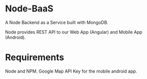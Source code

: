 Node-BaaS
=========
A Node Backend as a Service built with MongoDB.

Node provides REST API to our Web App (Angular) and Mobile App (Android).

Requirements
============
Node and NPM.
Google Map API Key for the mobile android app.
